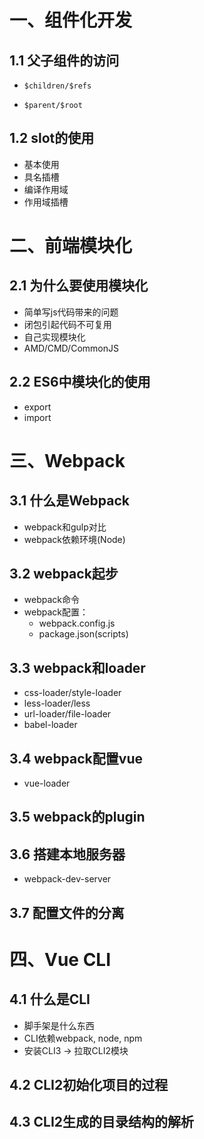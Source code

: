 # 一、组件化开发

## 1.1 父子组件的访问

* `$children/$refs`

* `$parent/$root`

## 1.2 slot的使用

* 基本使用
* 具名插槽
* 编译作用域
* 作用域插槽

# 二、前端模块化

## 2.1 为什么要使用模块化

* 简单写js代码带来的问题
* 闭包引起代码不可复用
* 自己实现模块化
* AMD/CMD/CommonJS

## 2.2 ES6中模块化的使用

* export
* import

# 三、Webpack

## 3.1 什么是Webpack

* webpack和gulp对比
* webpack依赖环境(Node)



## 3.2 webpack起步

* webpack命令
* webpack配置：
  * webpack.config.js
  * package.json(scripts)



## 3.3 webpack和loader

* css-loader/style-loader
* less-loader/less
* url-loader/file-loader
* babel-loader



## 3.4 webpack配置vue

* vue-loader



## 3.5 webpack的plugin



## 3.6 搭建本地服务器

* webpack-dev-server

## 3.7  配置文件的分离



# 四、Vue CLI

## 4.1 什么是CLI

* 脚手架是什么东西
* CLI依赖webpack, node, npm
* 安装CLI3 -> 拉取CLI2模块



## 4.2 CLI2初始化项目的过程



## 4.3 CLI2生成的目录结构的解析